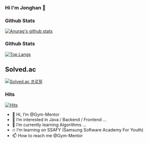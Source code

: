 ### Hi I'm Jonghan :wave:

### Github Stats

[![Anurag's github stats](https://github-readme-stats.vercel.app/api?username=Gym-Mentor)](https://github.com/anuraghazra/github-readme-stats)



### Github Stats

<!-- [![Anurag's github stats](https://github-readme-stats.vercel.app/api?username=Gym-Mentor)](https://github.com/anuraghazra/github-readme-stats) -->

 

[![Top Langs](https://github-readme-stats.vercel.app/api/top-langs/?username=Gym-Mentor&layout=compact)](https://github.com/anuraghazra/github-readme-stats)


## Solved.ac 
[![Solved.ac
프로필](http://mazassumnida.wtf/api/v2/generate_badge?boj=jonghan1983)](https://solved.ac/jonghan1983)


### Hits
[![Hits](https://hits.seeyoufarm.com/api/count/incr/badge.svg?url=https%3A%2F%2Fgithub.com%2Fdnl7qjs&count_bg=%2379C83D&title_bg=%23555555&icon=&icon_color=%23E7E7E7&title=hits&edge_flat=false)](https://hits.seeyoufarm.com)


- :wave: Hi, I’m @Gym-Mentor
- :eyes: I’m interested in Java / Backend / Frontend ...
- :seedling: I’m currently learning Algorithms ...
- :fire: I’m learning on SSAFY (Samsung Software Academy For Youth) 
- :mailbox: How to reach me @Gym-Mentor

<!---
Gym-Mentor/Gym-Mentor is a :sparkles: special :sparkles: repository because its README.md (this file) appears on your GitHub profile.
You can click the Preview link to take a look at your changes.
--->
